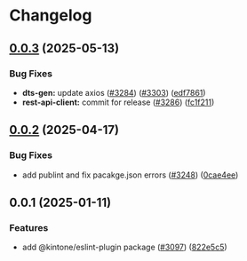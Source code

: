 # Changelog

## [0.0.3](https://github.com/kintone/js-sdk/compare/@kintone/eslint-plugin@0.0.2...@kintone/eslint-plugin@0.0.3) (2025-05-13)


### Bug Fixes

* **dts-gen:** update axios ([#3284](https://github.com/kintone/js-sdk/issues/3284)) ([#3303](https://github.com/kintone/js-sdk/issues/3303)) ([edf7861](https://github.com/kintone/js-sdk/commit/edf78612a6ce06aee48bd5f409b764c7dab2337a))
* **rest-api-client:** commit for release ([#3286](https://github.com/kintone/js-sdk/issues/3286)) ([fc1f211](https://github.com/kintone/js-sdk/commit/fc1f21193f3bcd920bfec8f9698e1c8d1daa6817))

## [0.0.2](https://github.com/kintone/js-sdk/compare/@kintone/eslint-plugin@0.0.1...@kintone/eslint-plugin@0.0.2) (2025-04-17)


### Bug Fixes

* add publint and fix pacakge.json errors ([#3248](https://github.com/kintone/js-sdk/issues/3248)) ([0cae4ee](https://github.com/kintone/js-sdk/commit/0cae4ee3e591b5833295955a2d1936db2dc7c8ff))

## 0.0.1 (2025-01-11)


### Features

* add @kintone/eslint-plugin package ([#3097](https://github.com/kintone/js-sdk/issues/3097)) ([822e5c5](https://github.com/kintone/js-sdk/commit/822e5c5d49df114f47bd72a287309ffc90c8d9c4))
